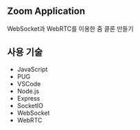 ## Zoom Application

WebSocket과 WebRTC를 이용한 줌 클론 만들기 



## 사용 기술
- JavaScript
- PUG
- VSCode
- Node.js
- Express
- SocketIO
- WebSocket
- WebRTC
